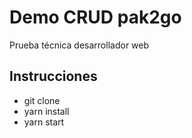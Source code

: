 # Demo CRUD pak2go

Prueba técnica desarrollador web

## Instrucciones

- git clone
- yarn install
- yarn start
